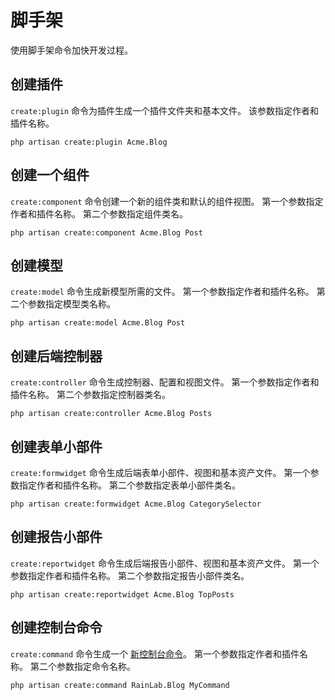 # 脚手架

使用脚手架命令加快开发过程。

## 创建插件

`create:plugin` 命令为插件生成一个插件文件夹和基本文件。 该参数指定作者和插件名称。

    php artisan create:plugin Acme.Blog

## 创建一个组件

`create:component` 命令创建一个新的组件类和默认的组件视图。 第一个参数指定作者和插件名称。 第二个参数指定组件类名。

    php artisan create:component Acme.Blog Post

## 创建模型

`create:model` 命令生成新模型所需的文件。 第一个参数指定作者和插件名称。 第二个参数指定模型类名称。

    php artisan create:model Acme.Blog Post

## 创建后端控制器

`create:controller` 命令生成控制器、配置和视图文件。 第一个参数指定作者和插件名称。 第二个参数指定控制器类名。

    php artisan create:controller Acme.Blog Posts

## 创建表单小部件

`create:formwidget` 命令生成后端表单小部件、视图和基本资产文件。 第一个参数指定作者和插件名称。 第二个参数指定表单小部件类名。

    php artisan create:formwidget Acme.Blog CategorySelector

<a id="oc-create-a-report-widget"></a>
## 创建报告小部件

`create:reportwidget` 命令生成后端报告小部件、视图和基本资产文件。 第一个参数指定作者和插件名称。 第二个参数指定报告小部件类名。

    php artisan create:reportwidget Acme.Blog TopPosts

<a id="oc-create-a-console-command"></a>
## 创建控制台命令

`create:command` 命令生成一个 [新控制台命令](../console/development.md)。 第一个参数指定作者和插件名称。 第二个参数指定命令名称。

    php artisan create:command RainLab.Blog MyCommand
